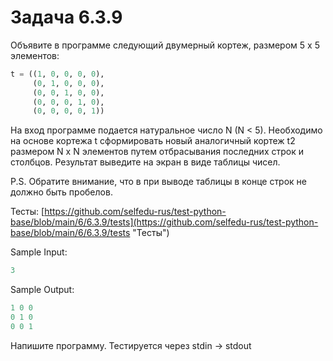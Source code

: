 # Задача 6.3.9

Объявите в программе следующий двумерный кортеж, размером 5 x 5 элементов:

```python
t = ((1, 0, 0, 0, 0),
     (0, 1, 0, 0, 0),
     (0, 0, 1, 0, 0),
     (0, 0, 0, 1, 0),
     (0, 0, 0, 0, 1))
```

На вход программе подается натуральное число N (N < 5). Необходимо на основе кортежа t сформировать новый аналогичный кортеж t2 размером N x N элементов путем отбрасывания последних строк и столбцов. Результат выведите на экран в виде таблицы чисел.

P.S. Обратите внимание, что в при выводе таблицы в конце строк не должно быть пробелов.

Тесты: [https://github.com/selfedu-rus/test-python-base/blob/main/6/6.3.9/tests](https://github.com/selfedu-rus/test-python-base/blob/main/6/6.3.9/tests "Тесты")

Sample Input:

```python
3
```

Sample Output:

```python
1 0 0
0 1 0
0 0 1
```

Напишите программу. Тестируется через stdin → stdout
